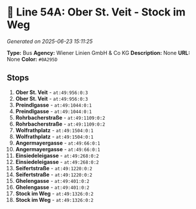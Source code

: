 # 🚌 Line 54A: Ober St. Veit - Stock im Weg

*Generated on 2025-06-23 15:11:25*

**Type:** Bus
**Agency:** Wiener Linien GmbH & Co KG
**Description:** None
**URL:** None
**Color:** `#0A295D`

## Stops

1. **Ober St. Veit** - `at:49:956:0:3`
2. **Ober St. Veit** - `at:49:956:0:3`
3. **Preindlgasse** - `at:49:1044:0:1`
4. **Preindlgasse** - `at:49:1044:0:1`
5. **Rohrbacherstraße** - `at:49:1109:0:2`
6. **Rohrbacherstraße** - `at:49:1109:0:2`
7. **Wolfrathplatz** - `at:49:1504:0:1`
8. **Wolfrathplatz** - `at:49:1504:0:1`
9. **Angermayergasse** - `at:49:66:0:1`
10. **Angermayergasse** - `at:49:66:0:1`
11. **Einsiedeleigasse** - `at:49:268:0:2`
12. **Einsiedeleigasse** - `at:49:268:0:2`
13. **Seifertstraße** - `at:49:1220:0:2`
14. **Seifertstraße** - `at:49:1220:0:2`
15. **Ghelengasse** - `at:49:401:0:2`
16. **Ghelengasse** - `at:49:401:0:2`
17. **Stock im Weg** - `at:49:1326:0:2`
18. **Stock im Weg** - `at:49:1326:0:2`